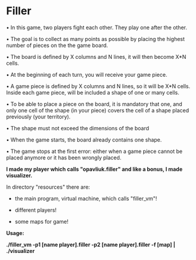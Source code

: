 # Filler


• In this game, two players fight each other. They play one after the other.


• The goal is to collect as many points as possible by placing the highest number of
pieces on the the game board.


• The board is defined by X columns and N lines, it will then become X*N cells.


• At the beginning of each turn, you will receive your game piece.


• A game piece is defined by X columns and N lines, so it will be X*N cells. Inside
each game piece, will be included a shape of one or many cells.


• To be able to place a piece on the board, it is mandatory that one, and only one
cell of the shape (in your piece) covers the cell of a shape placed previously (your
territory).


• The shape must not exceed the dimensions of the board


• When the game starts, the board already contains one shape.


• The game stops at the first error: either when a game piece cannot be placed
anymore or it has been wrongly placed.


__I made my player which calls "opavliuk.filler" and like a bonus, I made visualizer.__

In directory "resources" there are:

- the main program, virtual machine, which calls "filler_vm"!

- different players!

- some maps for game!

__Usage:__

__./filler_vm -p1 [name player].filler -p2 [name player].filler -f [map] | ./visualizer__
